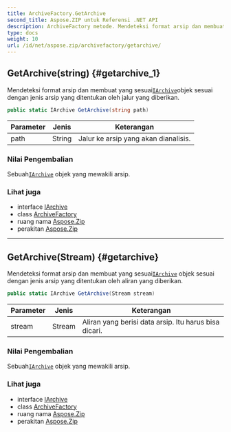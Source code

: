```yaml
---
title: ArchiveFactory.GetArchive
second_title: Aspose.ZIP untuk Referensi .NET API
description: ArchiveFactory metode. Mendeteksi format arsip dan membuat yang sesuaiIArchiveobjek sesuai dengan jenis arsip yang ditentukan oleh jalur yang diberikan.
type: docs
weight: 10
url: /id/net/aspose.zip/archivefactory/getarchive/
---
```

## GetArchive(string) {#getarchive_1}

Mendeteksi format arsip dan membuat yang sesuai[`IArchive`](../../iarchive/)objek sesuai dengan jenis arsip yang ditentukan oleh jalur yang diberikan.

```csharp
public static IArchive GetArchive(string path)
```

| Parameter | Jenis | Keterangan |
| --- | --- | --- |
| path | String | Jalur ke arsip yang akan dianalisis. |

### Nilai Pengembalian

Sebuah[`IArchive`](../../iarchive/) objek yang mewakili arsip.

### Lihat juga

* interface [IArchive](../../iarchive/)
* class [ArchiveFactory](../)
* ruang nama [Aspose.Zip](../../archivefactory/)
* perakitan [Aspose.Zip](../../../)

---

## GetArchive(Stream) {#getarchive}

Mendeteksi format arsip dan membuat yang sesuai[`IArchive`](../../iarchive/) objek sesuai dengan jenis arsip yang ditentukan oleh aliran yang diberikan.

```csharp
public static IArchive GetArchive(Stream stream)
```

| Parameter | Jenis | Keterangan |
| --- | --- | --- |
| stream | Stream | Aliran yang berisi data arsip. Itu harus bisa dicari. |

### Nilai Pengembalian

Sebuah[`IArchive`](../../iarchive/) objek yang mewakili arsip.

### Lihat juga

* interface [IArchive](../../iarchive/)
* class [ArchiveFactory](../)
* ruang nama [Aspose.Zip](../../archivefactory/)
* perakitan [Aspose.Zip](../../../)


